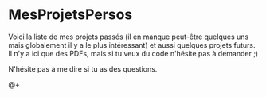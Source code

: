 # MesProjetsPersos

Voici la liste de mes projets passés (il en manque peut-être quelques uns mais globalement il y a le plus intéressant) et aussi quelques projets futurs. Il n'y a ici que des PDFs, mais si tu veux du code n'hésite pas à demander ;)

N'hésite pas à me dire si tu as des questions.

@+